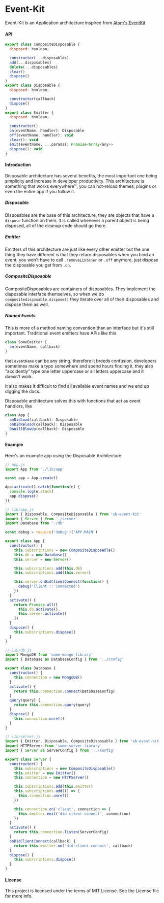 Event-Kit
===========

Event-Kit is an Application architecture inspired from [Atom's EventKit][1]

#### API

```js
export class CompositeDisposable {
  disposed: boolean;

  constructor(...disposables)
  add(...disposables)
  delete(...disposables)
  clear()
  dispose()
}
export class Disposable {
  disposed: boolean;

  constructor(callback)
  dispose()
}
export class Emitter {
  disposed: boolean;

  constructor()
  on(eventName, handler): Disposable
  off(eventName, handler): void
  clear(): void
  emit(eventName, ...params): Promise<Array<any>>
  dispose(): void
}
```

#### Introduction

Disposable architecture has several benefits, the most important one being simplicity and increase in developer productivity.
This architecture is something that works everywhere™, you can hot-reload themes, plugins or even the entire app if you follow it.

##### Disposable

Disposables are the base of this architecture, they are objects that have a `dispose` function on them. It is called whenever a
parent object is being disposed, all of the cleanup code should go there.

##### Emitter

Emitters of this architecture are just like every other emitter but the one thing they have different is that they return
disposables when you bind an event, you won't have to call `.removeListener` or `.off` anymore, just dispose the disposable you get
from `.on`.

##### CompositeDisposable

CompositeDisposables are containers of disposables. They implement the disposable interface themselves, so when we do
`compositedisposable.dispose()` they iterate over all of their disposables and dispose them as well.

##### Named Events

This is more of a method naming convention than an interface but it's still important. Traditional event emitters have APIs
like this

```js
class SomeEmitter {
  on(eventName, callback)
}
```

that `eventName` can be any string, therefore it breeds confusion, developers sometimes make a typo somewhere and spend hours
finding it, they also "accidently" type one letter uppercase or all letters uppercase and it doesn't work.

It also makes it difficult to find all available event names and we end up digging the docs.

Disposable architecture solves this with functions that act as event handlers, like

```js
class App {
  onDidLoad(callback): Disposable
  onDidReload(callback): Disposable
  OnWillBlowUp(callback): Disposable
}
```


#### Example

Here's an example app using the Disposable Architecture

```js
// app.js
import App from './lib/app'

const app = App.create()

App.activate().catch(function(e) {
  console.log(e.stack)
  app.dispose()
})
```

```js
// lib/app.js
import { Disposable, CompositeDisposable } from 'sb-event-kit'
import { Server } from './server'
import Database from './db'

const debug = require('debug')('APP:MAIN')

export class App {
  constructor() {
    this.subscriptions = new CompositeDisposable()
    this.db = new Database()
    this.server = new Server()

    this.subscriptions.add(this.db)
    this.subscriptions.add(this.server)

    this.server.onDidClientConnect(function() {
      debug('Client :: Connected')
    })
  }
  activate() {
    return Promise.all([
      this.db.activate(),
      this.server.activate()
    ])
  }
  dispose() {
    this.subscriptions.dispose()
  }
}
```
```js
// lib/db.js
import MongoDB from 'some-mongo-library'
import { Database as DatabaseConfig } from '../config'

export class Database {
  constructor() {
    this.connection = new MongoDB()
  }
  activate() {
    return this.connection.connect(DatabaseConfig)
  }
  query(query) {
    return this.connection.query(query)
  }
  dispose() {
    this.connection.unref()
  }
}
```
```js
// lib/server.js
import { Emitter, Disposable, CompositeDisposable } from 'sb-event-kit'
import HTTPServer from 'some-server-library'
import { Server as ServerConfig } from '../config'

export class Server {
  constructor() {
    this.subscriptions = new CompositeDisposable()
    this.emitter = new Emitter()
    this.connection = new HTTPServer()

    this.subscriptions.add(this.emitter)
    this.subscriptions.add(() => {
      this.connection.unref()
    })

    this.connection.on('client', connection => {
      this.emitter.emit('did-client-connect', connection)
    })
  }
  activate() {
    return this.connection.listen(ServerConfig)
  }
  onDidClientConnect(callback) {
    return this.emitter.on('did-client-connect', callback)
  }
  dispose() {
    this.subscriptions.dispose()
  }
}
```

#### License
This project is licensed under the terms of MIT License. See the License file for more info.

[1]:https://github.com/atom/event-kit
